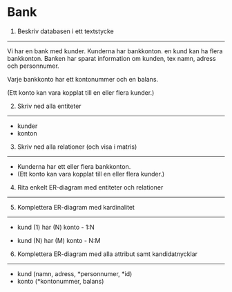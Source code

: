 Bank
========================

1. Beskriv databasen i ett textstycke
------------------------

Vi har en bank med kunder. Kunderna har bankkonton. en kund kan ha flera bankkonton. Banken har sparat information om kunden, tex namn, adress och personnumer.

Varje bankkonto har ett kontonummer och en balans.

(Ett konto kan vara kopplat till en eller flera kunder.)


2. Skriv ned alla entiteter
------------------------

* kunder
* konton

3. Skriv ned alla relationer (och visa i matris)
------------------------

* Kunderna har ett eller flera bankkonton.
* (Ett konto kan vara kopplat till en eller flera kunder.)


4. Rita enkelt ER-diagram med entiteter och relationer
------------------------


5. Komplettera ER-diagram med kardinalitet
------------------------

* kund (1) har (N) konto - 1:N

* kund (N) har (M) konto - N:M



6. Komplettera ER-diagram med alla attribut samt kandidatnycklar
------------------------

* kund (namn, adress, *personnumer, *id)
* konto (*kontonummer, balans)

